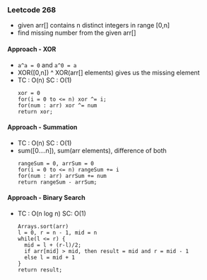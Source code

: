 ### Leetcode 268
- given arr[] contains n distinct integers in range [0,n]
- find missing number from the given arr[]

#### Approach - XOR
- `a^a = 0` and `a^0 = a`
- XOR([0,n]) ^ XOR(arr[] elements) gives us the missing element
- TC : O(n) SC : O(1)
  ```
  xor = 0
  for(i = 0 to <= n) xor ^= i;
  for(num : arr) xor ^= num
  return xor;
  ```
#### Approach - Summation
- TC : O(n) SC : O(1)
- sum([0....n]), sum(arr elements), difference of both
  ```
  rangeSum = 0, arrSum = 0
  for(i = 0 to <= n) rangeSum += i
  for(num : arr) arrSum += num
  return rangeSum - arrSum;
  ```
#### Approach - Binary Search
- TC : O(n log n) SC: O(1)

  ```
  Arrays.sort(arr)
  l = 0, r = n - 1, mid = n
  while(l <= r) {
    mid = l + (r-l)/2;
    if arr[mid] > mid, then result = mid and r = mid - 1
    else l = mid + 1
  }
  return result;
  ```
